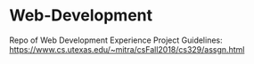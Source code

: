# Web-Development
Repo of Web Development Experience
Project Guidelines: https://www.cs.utexas.edu/~mitra/csFall2018/cs329/assgn.html
